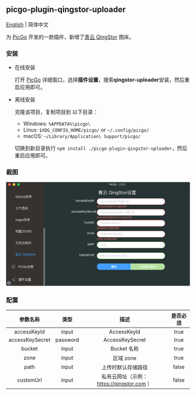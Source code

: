 ## picgo-plugin-qingstor-uploader

[English](./README.md) | 简体中文

为 [PicGo](https://github.com/Molunerfinn/PicGo) 开发的一款插件，新增了[青云 QingStor](https://www.qingcloud.com/products/qingstor/) 图床。

### 安装

- 在线安装

    打开 [PicGo](https://github.com/Molunerfinn/PicGo) 详细窗口，选择**插件设置**，搜索**qingstor-uploader**安装，然后重启应用即可。

- 离线安装

    克隆该项目，复制项目到 以下目录：
    - Windows: `%APPDATA%\picgo\`
    - Linux: `$XDG_CONFIG_HOME/picgo/` or `~/.config/picgo/`
    - macOS: `~/Library/Application\ Support/picgo/`

    切换到新目录执行 `npm install ./picgo-plugin-qingstor-uploader`，然后重启应用即可。

### 截图

![](./src/screenshots/screenshot.png)

### 配置

|参数名称|类型|描述|是否必须|
|:--:|:--:|:--:|:--:|
|accessKeyId|input|AccessKeyId|true|
|accessKeySecret|password|AccessKeySecret|true|
|bucket|input|Bucket 名称|true|
|zone|input|区域 zone|true|
|path|input|上传时默认存储路径|false|
|customUrl|input|私有云网址（示例：https://qingstor.com ）|false|


